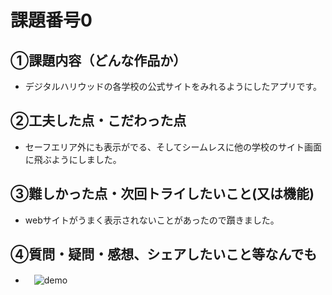 # 課題番号0

## ①課題内容（どんな作品か）
- デジタルハリウッドの各学校の公式サイトをみれるようにしたアプリです。

## ②工夫した点・こだわった点
- セーフエリア外にも表示がでる、そしてシームレスに他の学校のサイト画面に飛ぶようにしました。

## ③難しかった点・次回トライしたいこと(又は機能)
- webサイトがうまく表示されないことがあったので躓きました。


## ④質問・疑問・感想、シェアしたいこと等なんでも
- 　![demo](https://user-images.githubusercontent.com/85817557/215332474-68032594-b1e1-493d-8fbd-331d3873fffc.gif)

